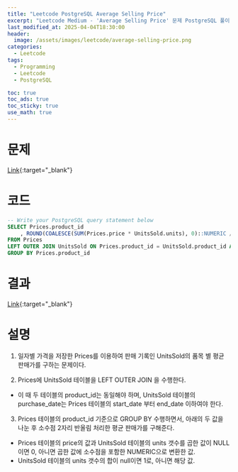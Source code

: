 ```yaml
---
title: "Leetcode PostgreSQL Average Selling Price"
excerpt: "Leetcode Medium - 'Average Selling Price' 문제 PostgreSQL 풀이"
last_modified_at: 2025-04-04T18:30:00
header:
  image: /assets/images/leetcode/average-selling-price.png
categories:
  - Leetcode
tags:
  - Programming
  - Leetcode
  - PostgreSQL

toc: true
toc_ads: true
toc_sticky: true
use_math: true
---
```

# 문제
[Link](https://leetcode.com/problems/average-selling-price/){:target="_blank"}

# 코드
```sql
-- Write your PostgreSQL query statement below
SELECT Prices.product_id
    , ROUND(COALESCE(SUM(Prices.price * UnitsSold.units), 0)::NUMERIC / COALESCE(SUM(UnitsSold.units), 1), 2) AS average_price
FROM Prices
LEFT OUTER JOIN UnitsSold ON Prices.product_id = UnitsSold.product_id AND  Prices.start_date <= UnitsSold.purchase_date AND UnitsSold.purchase_date <= Prices.end_date
GROUP BY Prices.product_id
```

# 결과
[Link](https://leetcode.com/problems/average-selling-price/submissions/1596416015/){:target="_blank"}

# 설명
1. 일자별 가격을 저장한 Prices를 이용하여 판매 기록인 UnitsSold의 품목 별 평균 판매가를 구하는 문제이다.

2. Prices에 UnitsSold 테이블을 LEFT OUTER JOIN 을 수행한다.
- 이 때 두 테이블의 product_id는 동일해야 하며, UnitsSold 테이블의 purchase_date는 Prices 테이블의 start_date 부터 end_date 이하여야 한다.

3. Prices 테이블의 product_id 기준으로 GROUP BY 수행하면서, 아래의 두 값을 나눈 후 소수점 2자리 반올림 처리한 평균 판매가를 구해준다.
- Prices 테이블의 price의 값과 UnitsSold 테이블의 units 갯수를 곱한 값이 NULL이면 0, 아니면 곱한 값에 소수점을 포함한 NUMERIC으로 변환한 값.
- UnitsSold 테이블의 units 갯수의 합이 null이면 1로, 아니면 해당 값.